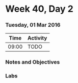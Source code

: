 # Week 40, Day 2

### Tuesday, 01 Mar 2016

| Time | Activity |
| --- | --- |
| 09:00 | TODO |

### Notes and Objectives

### Labs

